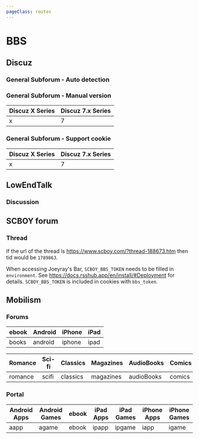 ```yaml
---
pageClass: routes
---
```


# BBS

## Discuz

### General Subforum - Auto detection

<RouteEn author="junfengP" example="/discuz/http%3a%2f%2fwww.u-share.cn%2fforum.php%3fmod%3dforumdisplay%26fid%3d56" path="/discuz/:link" :paramsDesc="['link of subforum, require url encoded ']"/>

### General Subforum - Manual version

<RouteEn author="junfengP" example="/discuz/x/https%3a%2f%2fwww.52pojie.cn%2fforum-16-1.html" path="/discuz/:ver/:link" :paramsDesc="['discuz version，see below table','link of subforum, require url encoded']" >

| Discuz X Series | Discuz 7.x Series |
| --------------- | ----------------- |
| x               | 7                 |

</RouteEn>

### General Subforum - Support cookie

<RouteEn author="junfengP" example="/discuz/x/00/https%3a%2f%2fbbs.zdfx.net%2fforum-2-1.html" path="/discuz/:ver/:cid/:link" :paramsDesc="['discuz version，see below table', 'Cookie id，require self hosted and set environment parameters, see Deploy - Configuration pages for detail','link of subforum, require url encoded']" >

| Discuz X Series | Discuz 7.x Series |
| --------------- | ----------------- |
| x               | 7                 |

</RouteEn>

## LowEndTalk

### Discussion

<RouteEn author="nczitzk" example="/lowendtalk/discussion/168480" path="/lowendtalk/discussion/:id?" :paramsDesc="['Discussion id']"/>

## SCBOY forum

### Thread

<RouteEn author="totorowechat" example="/scboy/thread/188673" path="/scboy/thread/:tid" :paramsDesc="['thread tid']" radar="1">

If the url of the thread is <https://www.scboy.com/?thread-188673.htm> then tid would be `1789863`.

When accessing Joeyray's Bar, `SCBOY_BBS_TOKEN` needs to be filled in `environment`. See <https://docs.rsshub.app/en/install/#Deployment> for details. `SCBOY_BBS_TOKEN` is included in cookies with `bbs_token`.

</RouteEn>

## Mobilism

### Forums

<Route author="nitezs" example="/mobilism/forums/android/apps" path="/mobilism/forums/:category/:type" :paramsDesc="['category', 'type']">

| ebook | Android | iPhone | iPad |
| ----- | ------- | ------ | ---- |
| books | android | iphone | ipad |

| Romance | Sci-fi | Classics | Magazines | AudioBooks | Comics | Apps | Games |
| ------- | ------ | -------- | --------- | ---------- | ------ | ---- | ----- |
| romance | scifi  | classics | magazines | audioBooks | comics | apps | games |

</Route>

### Portal

<Route author="nitezs" example="/mobilism/portal/androidapps" path="/mobilism/portal/:type" :paramsDesc="['type']">

| Android Apps | Android Games | ebook | iPad Apps | iPad Games | iPhone Apps | iPhone Games |
| ------------ | ------------- | ----- | --------- | ---------- | ----------- | ------------ |
| aapp         | agame         | ebook | ipapp     | ipgame     | iapp        | igame        |

</Route>
